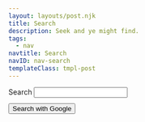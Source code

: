 ```yaml
---
layout: layouts/post.njk
title: Search
description: Seek and ye might find.
tags:
  - nav
navtitle: Search
navID: nav-search
templateClass: tmpl-post
---
```


<form action="https://www.google.co.uk/search" method="get" class="search">
  <input type="hidden" name="q" id="q" value="site:{{metadata.url}}">
  <label for="search-str">Search <small></label>
  <input type="text" name="q" id="search-str"></p>
  <button type="submit" class="submit" id="search-submit">Search with Google</button>
</form>
